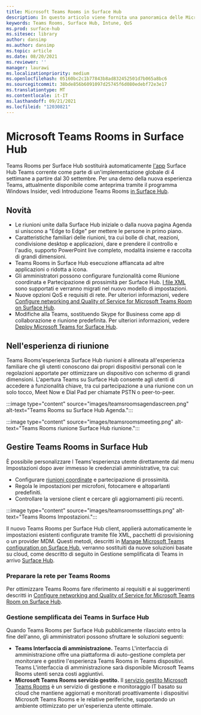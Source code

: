 ```yaml
---
title: Microsoft Teams Rooms in Surface Hub
description: In questo articolo viene fornita una panoramica delle Microsoft Teams Rooms su Surface Hub.
keywords: Teams Rooms, Surface Hub, Intune, QoS
ms.prod: surface-hub
ms.sitesec: library
author: dansimp
ms.author: dansimp
ms.topic: article
ms.date: 08/20/2021
ms.reviewer: ''
manager: laurawi
ms.localizationpriority: medium
ms.openlocfilehash: 05160bc2c1b77843b8ad832452501d7b065a8bc6
ms.sourcegitcommit: 38bde856b6091097d25745f6d080edebf72e3e17
ms.translationtype: MT
ms.contentlocale: it-IT
ms.lasthandoff: 09/21/2021
ms.locfileid: "12030821"
---
```

# <a name="microsoft-teams-rooms-on-surface-hub"></a>Microsoft Teams Rooms in Surface Hub

Teams Rooms per Surface Hub sostituirà automaticamente [l'app](hub-teams-app.md) Surface Hub Teams corrente come parte di un'implementazione globale di 4 settimane a partire dal 30 settembre. Per una demo della nuova esperienza Teams, attualmente disponibile come anteprima tramite il programma Windows Insider, vedi Introduzione Teams Rooms [in Surface Hub](https://techcommunity.microsoft.com/t5/surface-it-pro-blog/introducing-teams-rooms-on-surface-hub/ba-p/2118373).

## <a name="whats-new"></a>Novità

- Le riunioni unite dalla Surface Hub iniziale o dalla nuova pagina Agenda si uniscono a "Edge to Edge" per mettere le persone in primo piano.
- Caratteristiche familiari delle riunioni, tra cui bolle di chat, reazioni, condivisione desktop e applicazioni, dare e prendere il controllo e l'audio, supporto PowerPoint live completo, modalità insieme e raccolta di grandi dimensioni.
- Teams Rooms in Surface Hub esecuzione affiancata ad altre applicazioni o ridotta a icona.
- Gli amministratori possono configurare funzionalità come Riunione coordinata e Partecipazione di prossimità per Surface Hub. [I file XML](/microsoftteams/rooms/surface-hub-manage-config#teams-configuration-file-syntax) sono supportati e verranno migrati nel nuovo modello di impostazioni.
- Nuove opzioni QoS e requisiti di rete. Per ulteriori informazioni, vedere [Configure networking and Quality of Service for Microsoft Teams Room on Surface Hub](surface-hub-teams-rooms-networking.md).
- Modifiche alla Teams, sostituendo Skype for Business come app di collaborazione e riunione predefinita. Per ulteriori informazioni, vedere [Deploy Microsoft Teams for Surface Hub](/MicrosoftTeams/teams-surface-hub).

## <a name="in-meeting-experience"></a>Nell'esperienza di riunione

Teams Rooms'esperienza Surface Hub riunioni è allineata all'esperienza familiare che gli utenti conoscono dai propri dispositivi personali con le regolazioni apportate per ottimizzare un dispositivo con schermo di grandi dimensioni. L'apertura Teams su Surface Hub consente agli utenti di accedere a funzionalità chiave, tra cui partecipazione a una riunione con un solo tocco, Meet Now e Dial Pad per chiamate PSTN o peer-to-peer.

:::image type="content" source="images/teamsroomsagendascreen.png" alt-text="Teams Rooms su Surface Hub Agenda.":::

:::image type="content" source="images/teamsroomsmeeting.png" alt-text="Teams Rooms riunione Surface Hub riunione.":::

## <a name="manage-teams-rooms-on-surface-hub"></a>Gestire Teams Rooms in Surface Hub

 È possibile personalizzare l Teams'esperienza utente direttamente dal menu Impostazioni dopo aver immesso le credenziali amministrative, tra cui:

- Configurare [riunioni coordinate](/microsoftteams/rooms/coordinated-meetings) e partecipazione di prossimità.
- Regola le impostazioni per microfoni, fotocamere e altoparlanti predefiniti.
- Controllare la versione client e cercare gli aggiornamenti più recenti.

:::image type="content" source="images/teamsroomssetttings.png" alt-text="Teams Rooms Impostazioni.":::

Il nuovo Teams Rooms per Surface Hub client, applierà automaticamente le impostazioni esistenti configurate tramite file XML, pacchetti di provisioning o un provider MDM. Questi metodi, descritti in [Manage Microsoft Teams configuration on Surface Hub](/microsoftteams/rooms/surface-hub-manage-config), verranno sostituiti da nuove soluzioni basate su cloud, come descritto di seguito in Gestione semplificata di Teams in arrivo [Surface Hub](#simplified-management-of-teams-coming-to-surface-hub).

### <a name="prepare-networking-for-teams-rooms"></a>Preparare la rete per Teams Rooms

Per ottimizzare Teams Rooms fare riferimento ai requisiti e ai suggerimenti descritti in [Configure networking and Quality of Service for Microsoft Teams Room on Surface Hub](surface-hub-teams-rooms-networking.md).

### <a name="simplified-management-of-teams-coming-to-surface-hub"></a>Gestione semplificata dei Teams in Surface Hub

Quando Teams Rooms per Surface Hub pubblicamente rilasciato entro la fine dell'anno, gli amministratori possono sfruttare le soluzioni seguenti:

- **Teams Interfaccia di amministrazione.** Teams L'interfaccia di amministrazione offre una piattaforma di auto-gestione completa per monitorare e gestire l'esperienza Teams Rooms in Teams dispositivi. Teams L'interfaccia di amministrazione sarà disponibile Microsoft Teams Rooms utenti senza costi aggiuntivi.
- **Microsoft Teams Rooms servizio gestito.** Il [servizio gestito Microsoft Teams Rooms](/microsoftteams/rooms/microsoft-teams-rooms-premium) è un servizio di gestione e monitoraggio IT basato su cloud che mantiene aggiornati e monitorati proattivamente i dispositivi Microsoft Teams Rooms e le relative periferiche, supportando un ambiente ottimizzato per un'esperienza utente ottimale.
